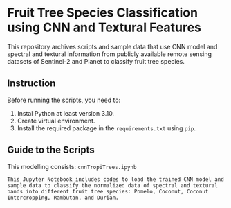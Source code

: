 # Fruit Tree Species Classification using CNN and Textural Features 

This repository archives scripts and sample data that use CNN model and spectral and textural information from publicly available remote sensing datasets of Sentinel-2 and Planet to classify fruit tree species.

## Instruction ##
Before running the scripts, you need to:
1. Instal Python at least version 3.10.
2. Create virtual environment.
3. Install the required package in the `requirements.txt` using `pip`.

## Guide to the Scripts ##
This modelling consists:
`cnnTropiTrees.ipynb`

	This Jupyter Notebook includes codes to load the trained CNN model and sample data to classify the normalized data of spectral and textural bands into different fruit tree species: Pomelo, Coconut, Coconut Intercropping, Rambutan, and Durian. 


